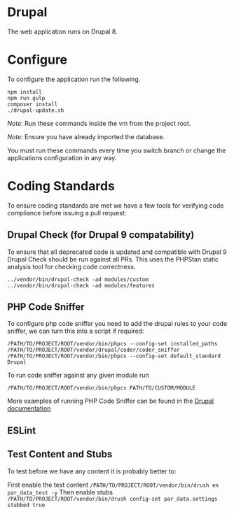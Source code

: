 # Drupal

The web application runs on Drupal 8.

# Configure

To configure the application run the following.

    npm install
    npm run gulp
    composer install
    ./drupal-update.sh

*Note:* Run these commands inside the vm from the project root.

*Note:* Ensure you have already imported the database.

You must run these commands every time you switch branch or change the applications configuration in any way.

# Coding Standards

To ensure coding standards are met we have a few tools for verifying code compliance before issuing a pull request:

## Drupal Check (for Drupal 9 compatability)

To ensure that all deprecated code is updated and compatible with Drupal 9 Drupal Check should be run against all PRs. This uses the PHPStan static analysis tool for checking code correctness.

    ../vendor/bin/drupal-check -ad modules/custom
    ../vendor/bin/drupal-check -ad modules/features

## PHP Code Sniffer

To configure php code sniffer you need to add the drupal rules to your code sniffer, we can turn this into a script if required:

    /PATH/TO/PROJECT/ROOT/vendor/bin/phpcs --config-set installed_paths /PATH/TO/PROJECT/ROOT/vendor/drupal/coder/coder_sniffer
    /PATH/TO/PROJECT/ROOT/vendor/bin/phpcs --config-set default_standard Drupal

To run code sniffer against any given module run

    /PATH/TO/PROJECT/ROOT/vendor/bin/phpcs PATH/TO/CUSTOM/MODULE

More examples of running PHP Code Sniffer can be found in the [Drupal documentation](https://www.drupal.org/node/1419988)

## ESLint


## Test Content and Stubs
To test before we have any content it is probably better to:

First enable the test content `/PATH/TO/PROJECT/ROOT/vendor/bin/drush en par_data_test -y`
Then enable stubs `/PATH/TO/PROJECT/ROOT/vendor/bin/drush config-set par_data.settings stubbed true`
